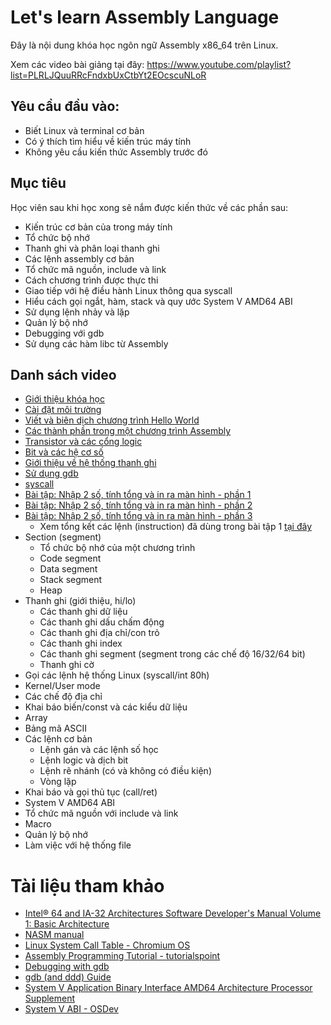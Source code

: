 # Let's learn Assembly Language
Đây là nội dung khóa học ngôn ngữ Assembly x86_64 trên Linux.

Xem các video bài giảng tại đây: https://www.youtube.com/playlist?list=PLRLJQuuRRcFndxbUxCtbYt2EOcscuNLoR

## Yêu cầu đầu vào:
- Biết Linux và terminal cơ bản
- Có ý thích tìm hiểu về kiến trúc máy tính
- Không yêu cầu kiến thức Assembly trước đó

## Mục tiêu
Học viên sau khi học xong sẽ nắm được kiến thức về các phần sau:

- Kiến trúc cơ bản của trong máy tính
- Tổ chức bộ nhớ
- Thanh ghi và phân loại thanh ghi
- Các lệnh assembly cơ bản
- Tổ chức mã nguồn, include và link
- Cách chương trình được thực thi
- Giao tiếp với hệ điều hành Linux thông qua syscall
- Hiểu cách gọi ngắt, hàm, stack và quy ước System V AMD64 ABI
- Sử dụng lệnh nhảy và lặp
- Quản lý bộ nhớ
- Debugging với gdb
- Sử dụng các hàm libc từ Assembly

## Danh sách video
- [Giới thiệu khóa học](https://youtu.be/ISZwMjDWJl4)
- [Cài đặt môi trường](https://youtu.be/bFLv9VVrFSc)
- [Viết và biên dịch chương trình Hello World](https://youtu.be/uaDyCNSw7p8)
- [Các thành phần trong một chương trình Assembly](https://youtu.be/nqaedSHwAZY)
- [Transistor và các cổng logic](https://youtu.be/vyng-9zvJjw)
- [Bit và các hệ cơ số](https://youtu.be/wArzO9VbBS4)
- [Giới thiệu về hệ thống thanh ghi](https://youtu.be/h3x1D8Z6Gbg)
- [Sử dụng gdb](https://youtu.be/t0NVVOoWBpo)
- [syscall](https://youtu.be/gefL014dGz8)
- [Bài tập: Nhập 2 số, tính tổng và in ra màn hình - phần 1](https://youtu.be/JJTuWwFW2nc)
- [Bài tập: Nhập 2 số, tính tổng và in ra màn hình - phần 2](https://youtu.be/rKNuJ7QJt4Q)
- [Bài tập: Nhập 2 số, tính tổng và in ra màn hình - phần 3](https://youtu.be/cdmgwjOI5Rc)
	- Xem tổng kết các lệnh (instruction) đã dùng trong bài tập 1 [tại đây](https://daohainam.com/2025/08/08/tong-hop-cac-ma-lenh-duoc-dung-trong-bai-tap-1-khoa-hoc-kien-truc-may-tinh-va-assembly/)
- Section (segment)
	- Tổ chức bộ nhớ của một chương trình
	- Code segment
	- Data segment
	- Stack segment
	- Heap
- Thanh ghi (giới thiệu, hi/lo)
  - Các thanh ghi dữ liệu
  - Các thanh ghi dấu chấm động
  - Các thanh ghi địa chỉ/con trỏ
  - Các thanh ghi index
  - Các thanh ghi segment (segment trong các chế độ 16/32/64 bit)
  - Thanh ghi cờ
- Gọi các lệnh hệ thống Linux (syscall/int 80h)
- Kernel/User mode
- Các chế độ địa chỉ
- Khai báo biến/const và các kiểu dữ liệu
- Array
- Bảng mã ASCII
- Các lệnh cơ bản
  - Lệnh gán và các lệnh số học
  - Lệnh logic và dịch bit
  - Lệnh rẽ nhánh (có và không có điều kiện)
  - Vòng lặp
- Khai báo và gọi thủ tục (call/ret)
- System V AMD64 ABI
- Tổ chức mã nguồn với include và link
- Macro
- Quản lý bộ nhớ
- Làm việc với hệ thống file

# Tài liệu tham khảo
- [Intel® 64 and IA-32 Architectures Software Developer's Manual Volume 1: Basic Architecture](https://www.intel.com/content/www/us/en/developer/articles/technical/intel-sdm.html)
- [NASM manual](https://www.nasm.us/xdoc/2.16.03/html/nasmdoc0.html)
- [Linux System Call Table - Chromium OS](https://www.chromium.org/chromium-os/developer-library/reference/linux-constants/syscalls/)
- [Assembly Programming Tutorial - tutorialspoint](https://www.tutorialspoint.com/assembly_programming/index.htm)
- [Debugging with gdb](https://www.eecs.umich.edu/courses/eecs373/readings/Debugger.pdf)
- [gdb (and ddd) Guide](https://www.cs.swarthmore.edu/~newhall/unixhelp/howto_gdb.php)
- [System V Application Binary Interface AMD64 Architecture Processor Supplement](https://cs61.seas.harvard.edu/site/2022/pdf/x86-64-abi-20210928.pdf)
- [System V ABI - OSDev](https://wiki.osdev.org/System_V_ABI)
